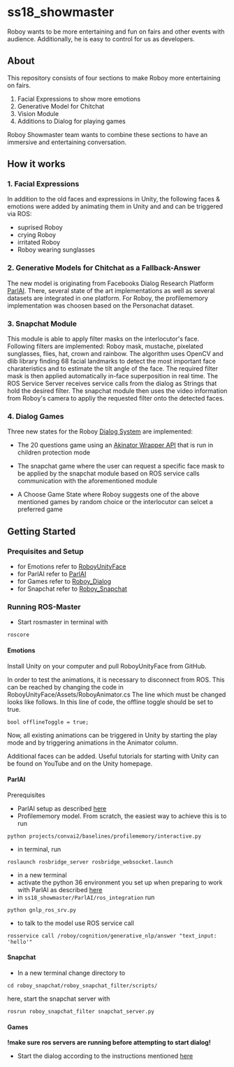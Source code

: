 # ss18_showmaster
Roboy wants to be more entertaining and fun on fairs and other events with audience. Additionally, he is easy to control for us as developers.


## About
This repository consists of four sections to make Roboy more entertaining on fairs.
1. Facial Expressions to show more emotions
2. Generative Model for Chitchat
3. Vision Module
4. Additions to Dialog for playing games

Roboy Showmaster team wants to combine these sections to have an immersive and entertaining conversation.


## How it works


### 1. Facial Expressions
In addition to the old faces and expressions in Unity, the following faces & emotions were added by animating them in Unity and and can be triggered via ROS:
 - suprised Roboy
 - crying Roboy
 - irritated Roboy
 - Roboy wearing sunglasses
 

### 2. Generative Models for Chitchat as a Fallback-Answer
The new model is originating from Facebooks Dialog Research Platform [ParlAI](https://github.com/facebookresearch/ParlAI/). There, several state of the art implementations as well as several datasets are integrated in one platform. For Roboy, the profilememory implementation was choosen based on the Personachat dataset. 

### 3. Snapchat Module
This module is able to apply filter masks on the interlocutor's face. Following filters are implemented: Roboy mask, mustache, pixelated sunglasses, flies, hat, crown and rainbow. The algorithm uses OpenCV and dlib library finding 68 facial landmarks to detect the most important face charateristics and to estimate the tilt angle of the face. The required filter mask is then applied automatically in-face superposition in real time.
The ROS Service Server receives service calls from the dialog as Strings that hold the desired filter. The snapchat module then uses the video information from Roboy's camera to appliy the requested filter onto the detected faces.

### 4. Dialog Games
Three new states for the Roboy [Dialog System](https://github.com/Roboy/roboy_dialog) are implemented: 

- The 20 questions game using an [Akinator Wrapper API](https://github.com/markozajc/Akiwrapper) that is run in children protection mode

- The snapchat game where the user can request a specific face mask to be applied by the snapchat module based on ROS service calls communication with the aforementioned module

- A Choose Game State where Roboy suggests one of the above mentioned games by random choice or the interlocutor can selcet a preferred game


## Getting Started

### Prequisites and Setup
- for Emotions refer to [RoboyUnityFace](https://github.com/Roboy/RoboyUnityFace)
- for ParlAI refer to [ParlAI](https://github.com/Roboy/ParlAI/)
- for Games refer to [Roboy_Dialog](https://github.com/Roboy/roboy_dialog)
- for Snapchat refer to [Roboy_Snapchat](https://github.com/Roboy/roboy_snapchat)

### Running ROS-Master
- Start rosmaster in terminal with 
```
roscore
```

#### Emotions

Install Unity on your computer and pull RoboyUnityFace from GitHub. 

In order to test the animations, it is necessary to disconnect from ROS. This can be reached by changing the code in RoboyUnityFace/Assets/RoboyAnimator.cs The line which must be changed looks like follows. In this line of code, the offline toggle should be set to true.

```
bool offlineToggle = true;
```

Now, all existing animations can be triggered in Unity by starting the play mode and by triggering animations in the Animator column. 

Additional faces can be added. Useful tutorials for starting with Unity can be found on YouTube and on the Unity homepage.


#### ParlAI
Prerequisites
- ParlAI setup as described [here](https://github.com/Roboy/ParlAI/)
- Profilememory model. From scratch, the easiest way to achieve this is to run
```
python projects/convai2/baselines/profilememory/interactive.py 
```
- in terminal, run 
```
roslaunch rosbridge_server rosbridge_websocket.launch
```
- in a new terminal
- activate the python 36 environment you set up when preparing to work with ParlAI as described [here](https://github.com/Roboy/ParlAI/)
- in `ss18_showmaster/ParlAI/ros_integration` run 
```
python gnlp_ros_srv.py
```
- to talk to the model use ROS service call
```
rosservice call /roboy/cognition/generative_nlp/answer "text_input: 'hello'"
```

#### Snapchat
- In a new terminal change directory to
```
cd roboy_snapchat/roboy_snapchat_filter/scripts/
```
here, start the snapchat server with
```
rosrun roboy_snapchat_filter snapchat_server.py
```
#### Games
**!make sure ros servers are running before attempting to start dialog!**
- Start the dialog according to the instructions mentioned [here](http://roboydialog.readthedocs.io/en/master/Usage/0_installation.html)
